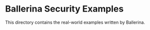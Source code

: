 # Ballerina Security Examples

This directory contains the real-world examples written by Ballerina.

